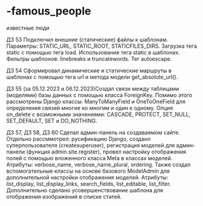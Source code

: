 # -famous_people
известные люди

ДЗ 53 Подключил внешние (статические) файлы к шаблонам. Параметры: STATIC_URL, STATIC_ROOT, STATICFILES_DIRS. Загрузка тега static с помощью тега load. Использование тега static в шаблонах. Фильтры шаблонов: linebreaks и truncatewords. Тег autoescape.

ДЗ 54 Сформировал динамические и статические маршруты в шаблонах с помощью тега url и метода модели get_absolute_url(). 

ДЗ 55 (за 05.12.2023 и 06.12.2023)Создал связи между таблицами (моделями) базы данных с помощью класса ForeignKey. Помимо этого рассмотрены Django классы: ManyToManyField и OneToOneField для определения связей многие ко многим и один к одному. Опция on_delete с возможными значениями: CASCADE, PROTECT, SET_NULL, SET_DEFAULT, SET и DO_NOTHING.

ДЗ 57, ДЗ 58, ДЗ 60 Сделал админ-панель на создаваемом сайте. Отдельно рассммотрел: русификацию Django, созданл суперпользователя (createsuperuser), регистрация моделей для админ-панели (функция admin.site.register), провел настройку отображения полей с помощью вложенного класса Meta в классах моделей. Атрибуты: verbose_name, verbose_name_plural, ordering. Также создал вспомогательные классы на основе базового ModelAdmin для дополнительной настройки отображения моделей. Атрибуты: list_display, list_display_links, search_fields, list_editable, list_filter. 
Дополнительно сделано усовершенствование шаблона для отображения изображений в списке статей. 

